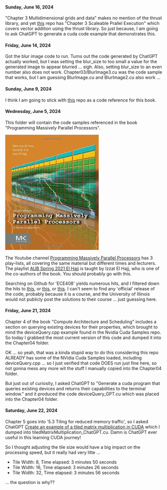 #### Sunday, June 16, 2024

"Chapter 3 Multidimensional grids and data" makes no mention of the thrust library, and yet [this](https://github.com/R100001/Programming-Massively-Parallel-Processors) repo has "Chapter 3 Scaleable Prallel Execution" which covers vector addition using the thrust library. So just because, I am going to ask ChatGPT to generate a cuda code example that demonstrates this. 

#### Friday, June 14, 2024

Got the blur image code to run. Turns out the code generated by ChatGPT actually worked, but I was setting the blur_size to too small a value for the generated image to appear blurred ... sigh. Also, setting blur_size to an even number also does not work. Chapter03/BlurImage3.cu was the code sample that works, but I am guessing BlurImage.cu and BlurImage2.cu also work ...  

#### Sunday, June 9, 2024

I think I am going to stick with [this](https://github.com/R100001/Programming-Massively-Parallel-Processors) repo as a code reference for this book.

#### Wednesday, June 5, 2024

This folder will contain the code samples referenced in the book "Programming Massively Parallel Processors".

<img src="../images/ProgrammingMassivelyParallelProcessors.jpg" alt="Programming Massively Parallel Processors" width="300">

The Youtube channel [Programming Massively Parallel Processors](https://www.youtube.com/@pmpp-book) has 3 play-lists, all covering the same material but different times and lecturers. The playlist [AUB Spring 2021 El Hajj](https://www.youtube.com/playlist?list=PLRRuQYjFhpmubuwx-w8X964ofVkW1T8O4) is taught by Izzat El Hajj, who is one of the co-authors of the book. You should probably go with this. 

Searching on Github for 'ECE408' yields numerous hits, and I filtered down the hits to [this](https://github.com/eedalong/ECE408), or [this](https://github.com/pixom-ai/NVIDIA-AcceleratedComputing), or [this](https://github.com/R100001/Programming-Massively-Parallel-Processors). I can't seem to find any 'official' release of the code, probably because it is a course, and the University of Illinois would not publicly post the solutions to their course ... just guessing here. 

#### Friday, June 21, 2024

Chapter 4 of the book "Compute Architecture and Scheduling" includes a section on querying existing devices for their properties, which brought to mind the deviceQuery.cpp example found in the Nvidia Cuda Samples repo. So today I grabbed the most current version of this code and dumped it into the Chapter04 folder. 

OK ... so yeah, that was a kinda stupid way to do this considering this repo ALREADY has some of the NVidia Cuda Samples loaded, including deviceQuery.cpp ... so I just verified that code DOES run just fine here, so not gonna mess any more wit the stuff I manually copied into the Chapter04 folder.

But just out of curiosity, I asked ChatGPT to "Generate a cuda program that queries existing devices and returns their capabilities to the terminal window." and it produced the code deviceQuery_GPT.cu which was placed into the Chapter04 folder. 

#### Saturday, June 22, 2024

Chapter 5 goes into '5.3 Tiling for reduced memory traffic', so I asked ChatGPT [Create an example of a tiled matrix multiplication in CUDA](https://chatgpt.com/c/beb320a9-c8cb-49eb-9996-3820bf1a1b45) which I dumped into tiledMatrixMultiplication_ChatGPT.cu. Damn is ChatGPT ever useful in this learning CUDA journey!

So I thought adjusting the tile size would have a big impact on the processing speed, but it really had very litte ...

* Tile Width: 8, Time elapsed: 3 minutes 50 seconds
* Tile Width: 16, Time elapsed: 3 minutes 26 seconds
* Tile Width: 32, Time elapsed: 3 minutes 56 seconds

... the question is why??